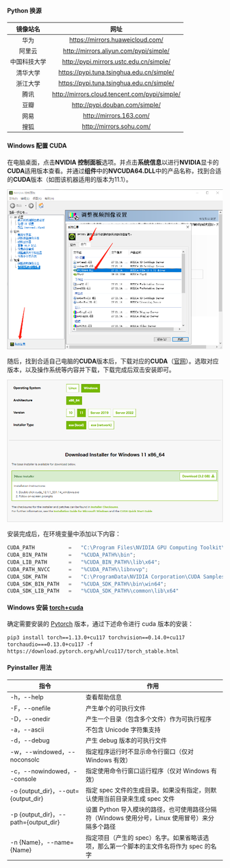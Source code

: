 #### Python 换源

|   镜像站名   |                     网址                      |
| :----------: | :-------------------------------------------: |
|     华为     |       https://mirrors.huaweicloud.com/        |
|    阿里云    |    http://mirrors.aliyun.com/pypi/simple/     |
| 中国科技大学 |    http://pypi.mirrors.ustc.edu.cn/simple/    |
|   清华大学   |   https://pypi.tuna.tsinghua.edu.cn/simple/   |
|   浙江大学   |   https://pypi.tuna.tsinghua.edu.cn/simple/   |
|     腾讯     | http://mirrors.cloud.tencent.com/pypi/simple/ |
|     豆瓣     |        http://pypi.douban.com/simple/         |
|     网易     |            http://mirrors.163.com/            |
|     搜狐     |           http://mirrors.sohu.com/            |



#### Windows 配置 CUDA

在电脑桌面，点击**NVIDIA 控制面板**选项。并点击**系统信息**以进行**NVIDIA**显卡的**CUDA**适用版本查看。并通过**组件**中的**NVCUDA64.DLL**中的产品名称，找到合适的**CUDA**版本（如图该机器适用的版本为11.1）。

![image-20230519094751521](photos/image-20230519094751521.png)

随后，找到合适自己电脑的**CUDA**版本后，下载对应的**CUDA**（[官网](https://developer.nvidia.com/cuda-downloads)）。选取对应版本，以及操作系统等内容并下载，下载完成后双击安装即可。

![image-20230519095016168](photos/image-20230519095016168.png)

安装完成后，在环境变量中添加以下内容：

```python
CUDA_PATH			=	"C:\Program Files\NVIDIA GPU Computing Toolkit\CUDA\v11.1";
CUDA_BIN_PATH		=	"%CUDA_PATH%\bin";
CUDA_LIB_PATH		=	"%CUDA_BIN_PATH%\lib\x64";
CUDA_PATH_NVCC		=	"%CUDA_PATH%\libnvvp";
CUDA_SDK_PATH		=	"C:\ProgramData\NVIDIA Corporation\CUDA Samples\v11.1";
CUDA_SDK_BIN_PATH	=	"%CUDA_SDK_PATH%\bin\win64";
CUDA_SDK_LIB_PATH	=	"%CUDA_SDK_PATH%\common\lib\x64"
```



#### Windows 安装 [torch+cuda](https://download.pytorch.org/whl)

确定需要安装的 [Pytorch](https://download.pytorch.org/whl) 版本，通过下述命令进行 cuda 版本的安装：

```shell
pip3 install torch==1.13.0+cu117 torchvision==0.14.0+cu117 torchaudio===0.13.0+cu117 -f https://download.pytorch.org/whl/cu117/torch_stable.html
```



#### Pyinstaller 用法

| 指令                                 | 作用                                                         |
| ------------------------------------ | ------------------------------------------------------------ |
| -h，--help                           | 查看帮助信息                                                 |
| -F，--onefile                        | 产生单个的可执行文件                                         |
| -D，--onedir                         | 产生一个目录（包含多个文件）作为可执行程序                   |
| -a，--ascii                          | 不包含 Unicode 字符集支持                                    |
| -d，--debug                          | 产生 debug 版本的可执行文件                                  |
| -w，--windowed，--noconsolc          | 指定程序运行时不显示命令行窗口（仅对 Windows 有效）          |
| -c，--nowindowed，--console          | 指定使用命令行窗口运行程序（仅对 Windows 有效）              |
| -o {output_dir}，--out={output_dir}  | 指定 spec 文件的生成目录。如果没有指定，则默认使用当前目录来生成 spec 文件 |
| -p {output_dir}，--path={output_dir} | 设置 Python 导入模块的路径，也可使用路径分隔符（Windows 使用分号，Linux 使用冒号）来分隔多个路径 |
| -n {Name}，--name={Name}             | 指定项目（产生的 spec）名字。如果省略该选项，那么第一个脚本的主文件名将作为 spec 的名字 |

